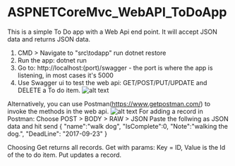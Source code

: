 # ASPNETCoreMvc_WebAPI_ToDoApp
This is a simple To Do app with a Web Api end point. It will accept JSON data and returns JSON data.

1. CMD > Navigate to "src\todapp" run dotnet restore
2. Run the app: dotnet run
3. Go to: http://localhost:(port)/swagger - the port is where the app is listening, in most cases it's 5000
4. Use Swagger ui to test the web api:  GET/POST/PUT/UPDATE and DELETE a To do item.
![alt text](http://i63.tinypic.com/30igvbl.jpg)

Alternatively, you can use Postman(https://www.getpostman.com/) to invoke the methods in the web api.
![alt text](http://i65.tinypic.com/14j3iwl.jpg)
For adding a record in Postman: Choose POST > BODY > RAW > JSON
Paste the follwing as JSON data and hit send
{
    "name":"walk dog",
    "IsComplete":0,
    "Note":"walking the dog.",
    "DeadLine": "2017-09-23"
}

Choosing Get returns all records. Get with params: Key = ID, Value is the Id of the to do item. Put updates a record.


